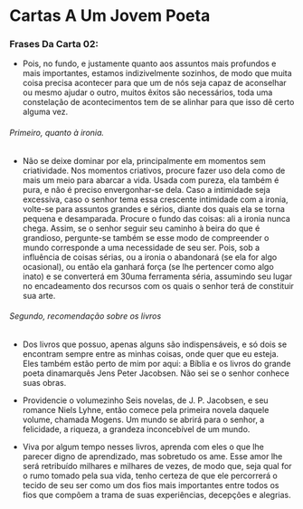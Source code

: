 # Cartas A Um Jovem Poeta

### Frases Da Carta 02:

* Pois, no fundo, e justamente
quanto aos assuntos mais profundos e mais importantes, estamos
indizivelmente sozinhos, de modo que muita coisa precisa acontecer para que
um de nós seja capaz de aconselhar ou mesmo ajudar o outro, muitos êxitos
são necessários, toda uma constelação de acontecimentos tem de se alinhar
para que isso dê certo alguma vez.

###### Primeiro, quanto à ironia.
* Não se deixe dominar por ela, principalmente em momentos sem
criatividade. Nos momentos criativos, procure fazer uso dela como de mais um
meio para abarcar a vida. Usada com pureza, ela também é pura, e não é
preciso envergonhar-se dela. Caso a intimidade seja excessiva, caso o senhor
tema essa crescente intimidade com a ironia, volte-se para assuntos grandes e
sérios, diante dos quais ela se torna pequena e desamparada. Procure o fundo
das coisas: ali a ironia nunca chega. Assim, se o senhor seguir seu caminho à
beira do que é grandioso, pergunte-se também se esse modo de compreender
o mundo corresponde a uma necessidade de seu ser. Pois, sob a influência de
coisas sérias, ou a ironia o abandonará (se ela for algo ocasional), ou então ela
ganhará força (se lhe pertencer como algo inato) e se converterá em
30uma ferramenta séria, assumindo seu lugar no encadeamento dos recursos
com os quais o senhor terá de constituir sua arte.

###### Segundo, recomendação sobre os livros 
* Dos livros que possuo, apenas alguns são indispensáveis, e só dois se
encontram sempre entre as minhas coisas, onde quer que eu esteja. Eles
também estão perto de mim por aqui: a Bíblia e os livros do grande poeta
dinamarquês Jens Peter Jacobsen. Não sei se o senhor conhece suas obras.

* Providencie o volumezinho Seis novelas, de J. P. Jacobsen, 
e seu romance Niels Lyhne, então comece pela primeira novela daquele volume, 
chamada Mogens. Um mundo se abrirá para o senhor, a felicidade, a riqueza, 
a grandeza inconcebível de um mundo. 

* Viva por algum tempo nesses livros, aprenda com eles o que lhe
parecer digno de aprendizado, mas sobretudo os ame. Esse amor lhe será
retribuído milhares e milhares de vezes, de modo que, seja qual for o rumo
tomado pela sua vida, tenho certeza de que ele percorrerá o tecido de seu ser
como um dos fios mais importantes entre todos os fios
que compõem a trama de suas experiências, decepções e alegrias.